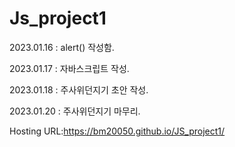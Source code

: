 # Js_project1
2023.01.16 : alert() 작성함.

2023.01.17 : 자바스크립트  작성.

2023.01.18 : 주사위던지기 초안 작성.

2023.01.20 : 주사위던지기 마무리.





Hosting URL:https://bm20050.github.io/JS_project1/
